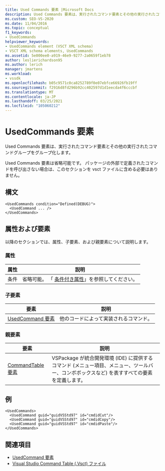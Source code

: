 ```yaml
---
title: Used Commands 要素 |Microsoft Docs
description: Used Commands 要素は、実行されたコマンド要素とその他の実行されたコマンドグループをグループ化します。 Used Commands 要素は省略可能です。
ms.custom: SEO-VS-2020
ms.date: 11/04/2016
ms.topic: conceptual
f1_keywords:
- UsedCommands
helpviewer_keywords:
- UsedCommands element (VSCT XML schema)
- VSCT XML schema elements, UsedCommands
ms.assetid: 5e000ee0-a919-46e9-9277-2a0659f1eb78
author: leslierichardson95
ms.author: lerich
manager: jmartens
ms.workload:
- vssdk
ms.openlocfilehash: b05c9571c0ca8252789f0e07ebfce66926fb19ff
ms.sourcegitcommit: f2916d8fd296b92cc402597d1d1eecda4f6cccbf
ms.translationtype: MT
ms.contentlocale: ja-JP
ms.lasthandoff: 03/25/2021
ms.locfileid: "105060212"
---
```

# <a name="usedcommands-element"></a>UsedCommands 要素
Used Commands 要素は、実行されたコマンド要素とその他の実行されたコマンドグループをグループ化します。

 Used Commands 要素は省略可能です。 パッケージの外部で定義されたコマンドを呼び出さない場合は、このセクションを vsct ファイルに含める必要はありません。

## <a name="syntax"></a>構文

```
<UsedCommands condition="Defined(DEBUG)">
  <UsedCommand ... />
</UsedCommands>
```

## <a name="attributes-and-elements"></a>属性および要素
 以降のセクションでは、属性、子要素、および親要素について説明します。

### <a name="attributes"></a>属性

|属性|説明|
|---------------|-----------------|
|条件|省略可能。 「 [条件付き属性](../extensibility/vsct-xml-schema-conditional-attributes.md)」を参照してください。|

### <a name="child-elements"></a>子要素

|要素|説明|
|-------------|-----------------|
|[UsedCommand 要素](../extensibility/usedcommand-element.md)|他のコードによって実装されるコマンド。|

### <a name="parent-elements"></a>親要素

|要素|説明|
|-------------|-----------------|
|[CommandTable 要素](../extensibility/commandtable-element.md)|VSPackage が統合開発環境 (IDE) に提供するコマンド (メニュー項目、メニュー、ツールバー、コンボボックスなど) を表すすべての要素を定義します。|

## <a name="example"></a>例

```
<UsedCommands>
  <UsedCommand guid="guidVSStd97" id="cmdidCut"/>
  <UsedCommand guid="guidVSStd97" id="cmdidCopy"/>
  <UsedCommand guid="guidVSStd97" id="cmdidPaste"/>
</UsedCommands>
```

## <a name="see-also"></a>関連項目
- [UsedCommand 要素](../extensibility/usedcommand-element.md)
- [Visual Studio Command Table (.Vsct) ファイル](../extensibility/internals/visual-studio-command-table-dot-vsct-files.md)
